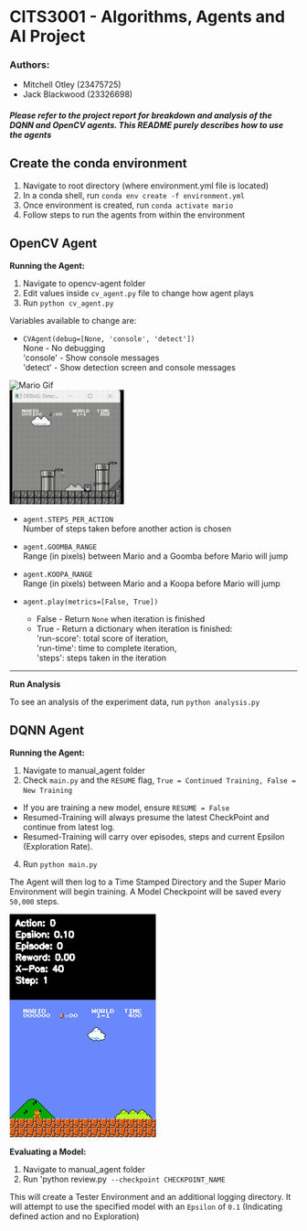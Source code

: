 
# CITS3001 - Algorithms, Agents and AI Project

### Authors:
- Mitchell Otley (23475725)
- Jack Blackwood (23326698)

#### *Please refer to the project report for breakdown and analysis of the DQNN and OpenCV agents. This README purely describes how to use the agents*

## Create the conda environment
1. Navigate to root directory (where environment.yml file is located)
2. In a conda shell, run `conda env create -f environment.yml`
3. Once environment is created, run `conda activate mario`
4. Follow steps to run the agents from within the environment

## **OpenCV Agent**

**Running the Agent:**
1. Navigate to opencv-agent folder
2. Edit values inside `cv_agent.py` file to change how agent plays 
3. Run `python cv_agent.py`


Variables available to change are:
- `CVAgent(debug=[None, 'console', 'detect'])`  
    None - No debugging  
    'console' - Show console messages  
    'detect' - Show detection screen and console messages
  
<div class="row">
  <div class="column">
    <img src="opencv-agent/report-data/Mario%20Gif.gif" alt="Mario Gif" width="200" height="200">
  </div>
  <div class="column">
    <img src="opencv-agent/report-data/MarioDetect Gif.gif" width="200" height="200">
  </div>
</div>

- `agent.STEPS_PER_ACTION`  
    Number of steps taken before another action is chosen

- `agent.GOOMBA_RANGE`  
    Range (in pixels) between Mario and a Goomba before Mario will jump

- `agent.KOOPA_RANGE`  
    Range (in pixels) between Mario and a Koopa before Mario will jump

- `agent.play(metrics=[False, True])`  
    - False - Return `None` when iteration is finished  
    - True - Return a dictionary when iteration is finished:  
            'run-score': total score of iteration,  
            'run-time': time to complete iteration,  
            'steps': steps taken in the iteration 

___
**Run Analysis**

To see an analysis of the experiment data, run `python analysis.py`


## **DQNN Agent**

**Running the Agent:**
1. Navigate to manual_agent folder
2. Check `main.py` and the `RESUME` flag, `True = Continued Training, False = New Training`
- If you are training a new model, ensure `RESUME = False`
- Resumed-Training will always presume the latest CheckPoint and continue from latest log.
- Resumed-Training will carry over episodes, steps and current Epsilon (Exploration Rate).
4. Run `python main.py`

The Agent will then log to a Time Stamped Directory and the Super Mario Environment will begin training.
A Model Checkpoint will be saved every `50,000` steps.

<div class="row">
  <div class="column">
    <img src="manual_ddqn_agent/pictures/gameplay.gif" alt="Mario Gif" width="256" height="390">
  </div>
    
**Evaluating a Model:**
1. Navigate to manual_agent folder
2. Run 'python review.py`` --checkpoint CHECKPOINT_NAME``
   
This will create a Tester Environment and an additional logging directory. It will attempt to use the specified model with an ``Epsilon`` of `0.1` (Indicating defined action and no Exploration)

